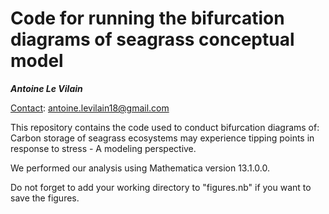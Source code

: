 Code for running the bifurcation diagrams of seagrass conceptual model
==============

***Antoine Le Vilain***

<ins>Contact</ins>: antoine.levilain18@gmail.com

This repository contains the code used to conduct bifurcation diagrams of: Carbon storage of seagrass ecosystems may experience tipping points in response to stress - A modeling perspective.

We performed our analysis using Mathematica version 13.1.0.0.

Do not forget to add your working directory to "figures.nb" if you want to save the figures.
